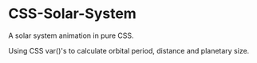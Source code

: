 # CSS-Solar-System
A solar system animation in pure CSS. 

Using CSS var()'s to calculate orbital period, distance and planetary size.




